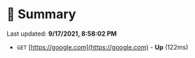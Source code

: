 # 📖 Summary
Last updated: **9/17/2021, 8:58:02 PM**

- `GET` [https://google.com](https://google.com) - **Up** (122ms)
